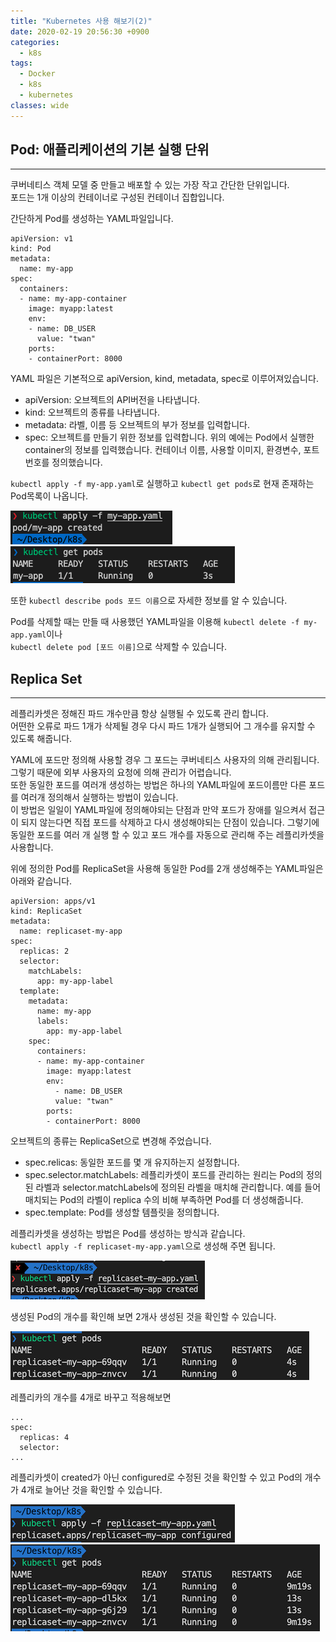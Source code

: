 ```yaml
---
title: "Kubernetes 사용 해보기(2)"
date: 2020-02-19 20:56:30 +0900
categories:
  - k8s
tags:
  - Docker
  - k8s
  - kubernetes
classes: wide
---
```


## Pod: 애플리케이션의 기본 실행 단위
- - -
쿠버네티스 객체 모델 중 만들고 배포할 수 있는 가장 작고 간단한 단위입니다.   
포드는 1개 이상의 컨테이너로 구성된 컨테이너 집합입니다.  

간단하게 Pod를 생성하는 YAML파일입니다.

    apiVersion: v1
    kind: Pod
    metadata: 
      name: my-app
    spec:
      containers:
      - name: my-app-container
        image: myapp:latest
        env:
        - name: DB_USER
          value: "twan"
        ports:
        - containerPort: 8000

YAML 파일은 기본적으로 apiVersion, kind, metadata, spec로 이루어져있습니다.   
- apiVersion: 오브젝트의 API버전을 나타냅니다.   
- kind: 오브젝트의 종류를 나타냅니다.   
- metadata: 라벨, 이름 등 오브젝트의 부가 정보를 입력합니다.   
- spec: 오브젝트를 만들기 위한 정보를 입력합니다. 위의 예에는 Pod에서 실행한 container의 정보를 입력했습니다. 컨테이너 이름, 사용할 이미지, 환경변수, 포트번호를 정의했습니다.   

`kubectl apply -f my-app.yaml`로 실행하고 `kubectl get pods`로 현재 존재하는 Pod목록이 나옵니다.   

![](/assets/images/k8s_start/02-01.png)  
![](/assets/images/k8s_start/02-02.png)  

또한 `kubectl describe pods 포드 이름`으로 자세한 정보를 알 수 있습니다.   

Pod를 삭제할 때는 만들 때 사용했던 YAML파일을 이용해 `kubectl delete -f my-app.yaml`이나   
`kubectl delete pod [포드 이름]`으로 삭제할 수 있습니다.   

## Replica Set
- - -
레플리카셋은 정해진 파드 개수만큼 항상 실행될 수 있도록 관리 합니다.   
어떤한 오류로 파드 1개가 삭제될 경우 다시 파드 1개가 실행되어 그 개수를 유지할 수 있도록 해줍니다.   

YAML에 포드만 정의해 사용할 경우 그 포드는 쿠버네티스 사용자의 의해 관리됩니다. 그렇기 때문에 외부 사용자의 요청에 의해 관리가 어렵습니다.   
또한 동일한 포드를 여러개 생성하는 방법은 하나의 YAML파일에 포드이름만 다른 포드를 여러개 정의해서 실행하는 방법이 있습니다.   
이 방법은 일일이 YAML파일에 정의해야되는 단점과 만약 포드가 장애를 일으켜서 접근이 되지 않는다면 직접 포드를 삭제하고 다시 생성해야되는 단점이 있습니다.
그렇기에 동일한 포드를 여러 개 실행 할 수 있고 포드 개수를 자동으로 관리해 주는 레플리카셋을 사용합니다.

위에 정의한 Pod를 ReplicaSet을 사용해 동일한 Pod를 2개 생성해주는 YAML파일은 아래와 같습니다.   

    apiVersion: apps/v1
    kind: ReplicaSet
    metadata: 
      name: replicaset-my-app
    spec:
      replicas: 2
      selector:
        matchLabels:
          app: my-app-label
      template:
        metadata:
          name: my-app
          labels:
            app: my-app-label
        spec:
          containers:
          - name: my-app-container
            image: myapp:latest
            env:
              - name: DB_USER
              value: "twan"
            ports:
            - containerPort: 8000

오브젝트의 종류는 ReplicaSet으로 변경해 주었습니다.   
- spec.relicas: 동일한 포드를 몇 개 유지하는지 설정합니다.   
- spec.selector.matchLabels: 레플리카셋이 포드를 관리하는 원리는 Pod의 정의된 라벨과 selector.matchLabels에 정의된 라벨을 매치해 관리합니다. 예를 들어 매치되는 Pod의 라벨이 replica 수의 비해 부족하면 Pod를 더 생성해줍니다.   
- spec.template: Pod를 생성할 템플릿을 정의합니다.   

레플리카셋을 생성하는 방법은 Pod를 생성하는 방식과 같습니다.   
`kubectl apply -f replicaset-my-app.yaml`으로 생성해 주면 됩니다.

![](/assets/images/k8s_start/02-03.png)   

생성된 Pod의 개수를 확인해 보면 2개사 생성된 것을 확인할 수 있습니다.   

![](/assets/images/k8s_start/02-04.png)   

레플리카의 개수를 4개로 바꾸고 적용해보면

    ...
    spec:
      replicas: 4
      selector:
    ...

레플리카셋이 created가 아닌 configured로 수정된 것을 확인할 수 있고 Pod의 개수가 4개로 늘어난 것을 확인할 수 있습니다.   

![](/assets/images/k8s_start/02-05.png)   
![](/assets/images/k8s_start/02-06.png)   

